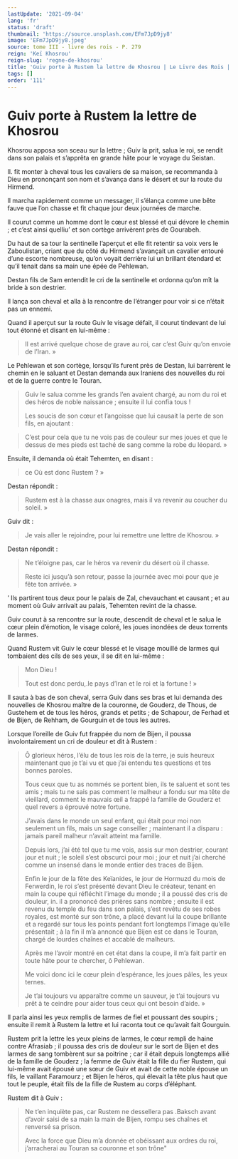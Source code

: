 ```yaml
---
lastUpdate: '2021-09-04'
lang: 'fr'
status: 'draft'
thumbnail: 'https://source.unsplash.com/EFm7JpD9jy8'
image: 'EFm7JpD9jy8.jpeg'
source: tome III - livre des rois - P. 279
reign: 'Keï Khosrou'
reign-slug: 'regne-de-khosrou'
title: 'Guiv porte à Rustem la lettre de Khosrou | Le Livre des Rois | Shâhnâmeh'
tags: []
order: '111'
---
```


<!-- LTeX: language=fr -->

# Guiv porte à Rustem la lettre de Khosrou

Khosrou apposa son sceau sur la lettre ; Guiv la prit, salua le roi, se rendit dans son palais et s’apprêta en grande hâte pour le voyage du Seistan.

Il. fit monter à cheval tous les cavaliers de sa maison, se recommanda à Dieu en prononçant son nom et s’avança dans le désert et sur la route du Hirmend.

Il marcha rapidement comme un messager, il s’élança comme une bête fauve que l’on chasse et fit chaque jour deux journées de marche.

Il courut comme un homme dont le cœur est blessé et qui dévore le chemin ; et c’est ainsi quelliu’ et son cortège arrivèrent près de Gourabeh.

Du haut de sa tour la sentinelle l’aperçut et elle fit retentir sa voix vers le Zaboulistan, criant que du côté du Hirmend s’avançait un cavalier entouré d’une escorte nombreuse, qu’on voyait derrière lui un brillant étendard et qu’il tenait dans sa main une épée de Pehlewan.

Destan fils de Sam entendit le cri de la sentinelle et ordonna qu’on mît la bride à son destrier.

Il lança son cheval et alla à la rencontre de l’étranger pour voir si ce n’était pas un ennemi.

Quand il aperçut sur la route Guiv le visage défait, il courut tindevant de lui tout étonné et disant en lui-même :

> Il est arrivé quelque chose de grave au roi, car c’est Guiv qu’on envoie de l’Iran. »

Le Pehlewan et son cortège, lorsqu’ils furent près de Destan, lui barrèrent le chemin en le saluant et Destan demanda aux Iraniens des nouvelles du roi et de la guerre contre le Touran.
>
> Guiv le salua comme les grands l’en avaient chargé, au nom du roi et des héros de noble naissance ; ensuite il lui confia tous !
>
> Les soucis de son cœur et l’angoisse que lui causait la perte de son fils, en ajoutant :

> C’est pour cela que tu ne vois pas de couleur sur mes joues et que le dessus de mes pieds est taché de sang comme la robe du léopard. »

Ensuite, il demanda où était Tehemten, en disant :

> ce Où est donc Rustem ? »

Destan répondit :

> Rustem est à la chasse aux onagres, mais il va revenir au coucher du soleil. »

Guiv dit :

> Je vais aller le rejoindre, pour lui remettre une lettre de Khosrou. »

Destan répondit :

> Ne t’éloigne pas, car le héros va revenir du désert où il chasse.
>
> Reste ici jusqu’à son retour, passe la journée avec moi pour que je fête ton arrivée. »

’
Ils partirent tous deux pour le palais de Zal, chevauchant et causant ; et au moment où Guiv arrivait au palais, Tehemten revint de la chasse.

Guiv courut à sa rencontre sur la route, descendit de cheval et le salua le cœur plein d’émotion, le visage coloré, les joues inondées de deux torrents de larmes.

Quand Rustem vit Guiv le cœur blessé et le visage mouillé de larmes qui tombaient des cils de ses yeux, il se dit en lui-même :

> Mon Dieu !
>
> Tout est donc perdu,.le pays d’Iran et le roi et la fortune ! »

Il sauta à bas de son cheval, serra Guiv dans ses bras et lui demanda des nouvelles de Khosrou maître de la couronne, de Gouderz, de Thous, de Gustehem et de tous les héros, grands et petits ; de Schapour, de Ferhad et de Bijen, de Rehham, de Gourguin et de tous les autres.

Lorsque l’oreille de Guiv fut frappée du nom de Bijen, il poussa involontairement un cri de douleur et dit à Rustem :

> Ô glorieux héros, l’élu de tous les rois de la terre, je suis heureux maintenant que je t’ai vu et que j’ai entendu tes questions et tes bonnes paroles.
>
> Tous ceux que tu as nommés se portent bien, ils te saluent et sont tes amis ; mais tu ne sais pas comment le malheur a fondu sur ma tête de vieillard, comment le mauvais œil a frappé la famille de Gouderz et quel revers a éprouvé notre fortune.
>
> J’avais dans le monde un seul enfant, qui était pour moi non seulement un fils, mais un sage conseiller ; maintenant il a disparu : jamais pareil malheur n’avait atteint ma famille.
>
> Depuis lors, j’ai été tel que tu me vois, assis sur mon destrier, courant jour et nuit ; le soleil s’est obscurci pour moi ; jour et nuit j’ai cherché comme un insensé dans le monde entier des traces de Bijen.
>
> Enfin le jour de la fête des Keïanides, le jour de Hormuzd du mois de Ferwerdin, le roi s’est présenté devant Dieu le créateur, tenant en main la coupe qui réfléchit l’image du monde ; il a poussé des cris de douleur, in. il a prononcé des prières sans nombre ; ensuite il est revenu du temple du feu dans son palais, s’est revêtu de ses robes royales, est monté sur son trône, a placé devant lui la coupe brillante et a regardé sur tous les points pendant fort longtemps l’image qu’elle présentait ; à la fin il m’a annoncé que Bijen est ce dans le Touran, chargé de lourdes chaînes et accablé de malheurs.
>
> Après me l’avoir montré en cet état dans la coupe, il m’a fait partir en toute hâte pour te chercher, ô Pehlewan.
>
> Me voici donc ici le cœur plein d’espérance, les joues pâles, les yeux ternes.
>
> Je t’ai toujours vu apparaître comme un sauveur, je t’ai toujours vu prêt à te ceindre pour aider tous ceux qui ont besoin d’aide. »

Il parla ainsi les yeux remplis de larmes de fiel et poussant des soupirs ; ensuite il remit à Rustem la lettre et lui raconta tout ce qu’avait fait Gourguin.

Rustem prit la lettre les yeux pleins de larmes, le cœur rempli de haine contre Afrasiab ; il poussa des cris de douleur sur le sort de Bijen et des larmes de sang tombèrent sur sa poitrine ; car il était depuis longtemps allié de la famille de Gouderz ; la femme de Guiv était la fille du fier Rustem, qui lui-même avait épousé une sœur de Guiv et avait de cette noble épouse un fils, le vaillant Faramourz ; et Bijen le héros, qui élevait la tête plus haut que tout le peuple, était fils de la fille de Rustem au corps d’éléphant.

Rustem dit à Guiv :

> Ne t’en inquiète pas, car Rustem ne dessellera pas .Baksch avant d’avoir saisi de sa main la main de Bijen, rompu ses chaînes et renversé sa prison.
>
> Avec la force que Dieu m’a donnée et obéissant aux ordres du roi, j’arracherai au Touran sa couronne et son trône"
